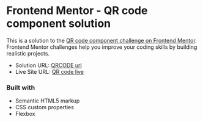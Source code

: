 # Frontend Mentor - QR code component solution

This is a solution to the [QR code component challenge on Frontend Mentor](https://www.frontendmentor.io/challenges/qr-code-component-iux_sIO_H). Frontend Mentor challenges help you improve your coding skills by building realistic projects. 

- Solution URL: [QRCODE url](https://github.com/devFerreir/Qr-code-component)
- Live Site URL: [QR code live](https://qrcodecomponentbyme.netlify.app)

### Built with

- Semantic HTML5 markup
- CSS custom properties
- Flexbox

